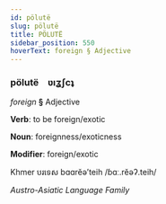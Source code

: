 ```yaml
---
id: pölutë
slug: pölutë
title: PÖLUTË
sidebar_position: 550
hoverText: foreign § Adjective
---
```


### pölutë&emsp;<span kind="abugida">ʋıʓʃcʇ</span>

*foreign* **§** Adjective

**Verb**: to be foreign/exotic

**Noun**: foreignness/exoticness

**Modifier**: foreign/exotic

Khmer បរទេស bɑɑrĕəʼteih /ɓɑː.rĕəʔ.teih/

*Austro-Asiatic Language Family*